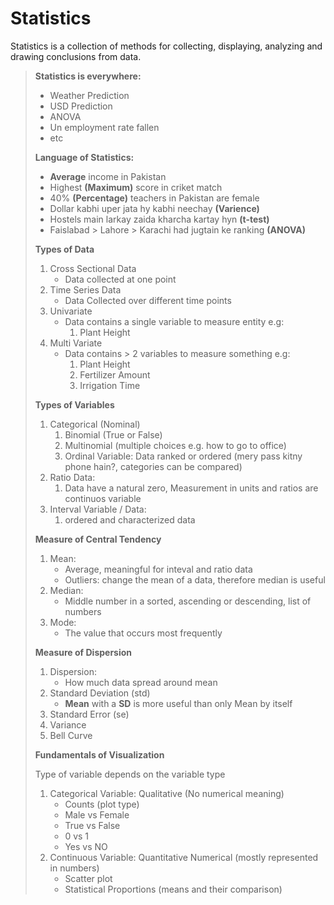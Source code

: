 # Statistics

Statistics is a collection of methods for collecting, displaying, analyzing and drawing conclusions from data.
> __Statistics is everywhere:__
>
>- Weather Prediction
>- USD Prediction
>- ANOVA
>- Un employment rate fallen
>- etc
>
> __Language of Statistics:__
>
> - __Average__ income in Pakistan
> - Highest __(Maximum)__ score in criket match
> - 40% __(Percentage)__ teachers in Pakistan are female
> - Dollar kabhi uper jata hy kabhi neechay __(Varience)__
> - Hostels main larkay zaida kharcha kartay hyn __(t-test)__
> - Faislabad > Lahore > Karachi had jugtain ke ranking __(ANOVA)__
>
>__Types of Data__
>
> 1. Cross Sectional Data
>       - Data collected at one point
> 2. Time Series Data
>       - Data Collected over different time points
> 3. Univariate
>       - Data contains a single variable to measure entity e.g:
>           1. Plant Height
> 4. Multi Variate
>       - Data contains > 2 variables to measure something e.g:
>           1. Plant Height
>           2. Fertilizer Amount
>           3. Irrigation Time
>
>__Types of Variables__
>
>   1. Categorical (Nominal)
>       1. Binomial (True or False)
>       2. Multinomial (multiple choices e.g. how to go to office)
>       3. Ordinal Variable: Data ranked or ordered (mery pass kitny phone hain?, categories can be compared)
>   2. Ratio Data:
>        1. Data have a natural zero, Measurement in units and ratios are continuos variable
>   3. Interval Variable / Data:
>       1. ordered and characterized data
>
>__Measure of Central Tendency__
>
>1. Mean:
>       - Average, meaningful for inteval and ratio data
>       - Outliers: change the mean of a data, therefore median is useful
> 2. Median:
>       - Middle number in a sorted, ascending or descending, list of numbers
> 3. Mode:
>       - The value that occurs most frequently
>
>__Measure of Dispersion__
>
>   1. Dispersion:
>       - How much data spread around mean
>   2. Standard Deviation (std)
>       - __Mean__ with a __SD__ is more useful than only Mean by itself
>   3. Standard Error (se)
>   4. Variance
>   5. Bell Curve
>
>__Fundamentals of Visualization__
>
>Type of variable depends on the variable type
>
> 1. Categorical Variable: Qualitative (No numerical meaning)
>       - Counts (plot type)
>       - Male vs Female
>       - True vs False
>       - 0 vs 1
>       - Yes vs NO
> 2. Continuous Variable: Quantitative Numerical (mostly represented in numbers)
>       - Scatter plot
>       - Statistical Proportions (means and their comparison)
>